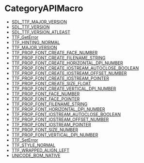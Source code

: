 # CategoryAPIMacro

<!-- END CATEGORY DOCUMENTATION -->

<!-- DO NOT HAND-EDIT CATEGORY LISTS, THEY ARE AUTOGENERATED AND WILL BE OVERWRITTEN, BASED ON TAGS IN INDIVIDUAL PAGE FOOTERS. EDIT THOSE INSTEAD. -->
<!-- BEGIN CATEGORY LIST -->
- [SDL_TTF_MAJOR_VERSION](SDL_TTF_MAJOR_VERSION)
- [SDL_TTF_VERSION](SDL_TTF_VERSION)
- [SDL_TTF_VERSION_ATLEAST](SDL_TTF_VERSION_ATLEAST)
- [TTF_GetError](TTF_GetError)
- [TTF_HINTING_NORMAL](TTF_HINTING_NORMAL)
- [TTF_MAJOR_VERSION](TTF_MAJOR_VERSION)
- [TTF_PROP_FONT_CREATE_FACE_NUMBER](TTF_PROP_FONT_CREATE_FACE_NUMBER)
- [TTF_PROP_FONT_CREATE_FILENAME_STRING](TTF_PROP_FONT_CREATE_FILENAME_STRING)
- [TTF_PROP_FONT_CREATE_HORIZONTAL_DPI_NUMBER](TTF_PROP_FONT_CREATE_HORIZONTAL_DPI_NUMBER)
- [TTF_PROP_FONT_CREATE_IOSTREAM_AUTOCLOSE_BOOLEAN](TTF_PROP_FONT_CREATE_IOSTREAM_AUTOCLOSE_BOOLEAN)
- [TTF_PROP_FONT_CREATE_IOSTREAM_OFFSET_NUMBER](TTF_PROP_FONT_CREATE_IOSTREAM_OFFSET_NUMBER)
- [TTF_PROP_FONT_CREATE_IOSTREAM_POINTER](TTF_PROP_FONT_CREATE_IOSTREAM_POINTER)
- [TTF_PROP_FONT_CREATE_SIZE_FLOAT](TTF_PROP_FONT_CREATE_SIZE_FLOAT)
- [TTF_PROP_FONT_CREATE_VERTICAL_DPI_NUMBER](TTF_PROP_FONT_CREATE_VERTICAL_DPI_NUMBER)
- [TTF_PROP_FONT_FACE_NUMBER](TTF_PROP_FONT_FACE_NUMBER)
- [TTF_PROP_FONT_FACE_POINTER](TTF_PROP_FONT_FACE_POINTER)
- [TTF_PROP_FONT_FILENAME_STRING](TTF_PROP_FONT_FILENAME_STRING)
- [TTF_PROP_FONT_HORIZONTAL_DPI_NUMBER](TTF_PROP_FONT_HORIZONTAL_DPI_NUMBER)
- [TTF_PROP_FONT_IOSTREAM_AUTOCLOSE_BOOLEAN](TTF_PROP_FONT_IOSTREAM_AUTOCLOSE_BOOLEAN)
- [TTF_PROP_FONT_IOSTREAM_OFFSET_NUMBER](TTF_PROP_FONT_IOSTREAM_OFFSET_NUMBER)
- [TTF_PROP_FONT_IOSTREAM_POINTER](TTF_PROP_FONT_IOSTREAM_POINTER)
- [TTF_PROP_FONT_SIZE_NUMBER](TTF_PROP_FONT_SIZE_NUMBER)
- [TTF_PROP_FONT_VERTICAL_DPI_NUMBER](TTF_PROP_FONT_VERTICAL_DPI_NUMBER)
- [TTF_SetError](TTF_SetError)
- [TTF_STYLE_NORMAL](TTF_STYLE_NORMAL)
- [TTF_WRAPPED_ALIGN_LEFT](TTF_WRAPPED_ALIGN_LEFT)
- [UNICODE_BOM_NATIVE](UNICODE_BOM_NATIVE)
<!-- END CATEGORY LIST -->

